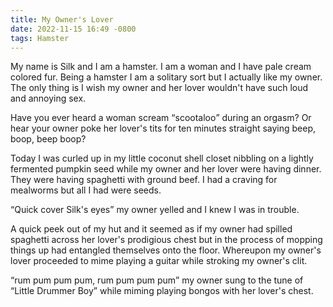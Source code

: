 ```yaml
---
title: My Owner's Lover
date: 2022-11-15 16:49 -0800
tags: Hamster
---
```

My name is Silk and I am a hamster. I am a woman and I have pale cream
colored fur. Being a hamster I am a solitary sort but I actually like
my owner. The only thing is I wish my owner and her lover wouldn't
have such loud and annoying sex.

Have you ever heard a woman scream <q>scootaloo</q> during an orgasm? Or
hear your owner poke her lover's tits for ten minutes straight saying
beep, boop, beep boop?

Today I was curled up in my little coconut shell closet nibbling on a
lightly fermented pumpkin seed while my owner and her lover were
having dinner. They were having spaghetti with ground beef. I had a
craving for mealworms but all I had were seeds.

<q>Quick cover Silk's eyes</q> my owner yelled and I knew I was in trouble.

A quick peek out of my hut and it seemed as if my owner had spilled
spaghetti across her lover's prodigious chest but in the process of
mopping things up had entangled themselves onto the floor. Whereupon
my owner's lover proceeded to mime playing a guitar while stroking my
owner's clit.

<q>rum pum pum pum, rum pum pum pum</q> my owner sung to the tune of
<q>Little Drummer Boy</q> while miming playing bongos with her lover's
chest.
